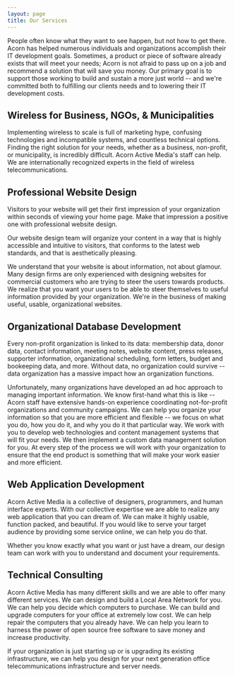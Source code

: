 ```yaml
---
layout: page
title: Our Services
---
```

People often know what they want to see happen, but not how to get there. Acorn has helped numerous individuals and organizations accomplish their IT development goals. Sometimes, a product or piece of software already exists that will meet your needs; Acorn is not afraid to pass up on a job and recommend a solution that will save you money. Our primary goal is to support those working to build and sustain a more just world -- and we're committed both to fulfilling our clients needs and to lowering their IT development costs.

## Wireless for Business, NGOs, &amp; Municipalities
Implementing wireless to scale is full of marketing hype, confusing technologies and incompatible systems, and countless technical options. Finding the right solution for your needs, whether as a business, non-profit, or municipality, is incredibly difficult. Acorn Active Media's staff can help. We are internationally recognized experts in the field of wireless telecommunications.

## Professional Website Design
Visitors to your website will get their first impression of your organization within seconds of viewing your home page. Make that impression a positive one with professional website design.

Our website design team will organize your content in a way that is highly accessible and intuitive to visitors, that conforms to the latest web standards, and that is aesthetically pleasing.

We understand that your website is about information, not about glamour. Many design firms are only experienced with designing websites for commercial customers who are trying to steer the users towards products. We realize that you want your users to be able to steer themselves to useful information provided by your organization. We're in the business of making useful, usable, organizational websites.

## Organizational Database Development
Every non-profit organization is linked to its data: membership data, donor data, contact information, meeting notes, website content, press releases, supporter information, organizational scheduling, form letters, budget and bookeeping data, and more. Without data, no organization could survive -- data organization has a massive impact how an organization functions.

Unfortunately, many organizations have developed an ad hoc approach to managing important information. We know first-hand what this is like -- Acorn staff have extensive hands-on experience coordinating not-for-profit organizations and community campaigns. We can help you organize your information so that you are more efficient and flexible -- we focus on what you do, how you do it, and why you do it that particular way. We work with you to develop web technologies and content management systems that will fit your needs. We then implement a custom data management solution for you. At every step of the process we will work with your organization to ensure that the end product is something that will make your work easier and more efficient.

## Web Application Development
Acorn Active Media is a collective of designers, programmers, and human interface experts. With our collective expertise we are able to realize any web application that you can dream of. We can make it highly usable, function packed, and beautiful. If you would like to serve your target audience by providing some service online, we can help you do that.

Whether you know exactly what you want or just have a dream, our design team can work with you to understand and document your requirements.

## Technical Consulting
Acorn Active Media has many different skills and we are able to offer many different services. We can design and build a Local Area Network for you. We can help you decide which computers to purchase. We can build and upgrade computers for your office at extremely low cost.  We can help repair the computers that you already have. We can help you learn to harness the power of open source free software to save money and increase productivity.

If your organization is just starting up or is upgrading its existing infrastructure, we can help you design for your next generation office telecommunications infrastructure and server needs.
